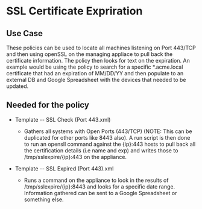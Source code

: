 # SSL Certificate Expriration

## Use Case

These policies can be used to locate all machines listening on Port 443/TCP and then using openSSL on the managing appliace to pull back the certificate information. The policy then looks for text on the expiration. An example would be using the policy to search for a specific *.acme.local certificate that had an expiration of MM/DD/YY and then populate to an external DB and Google Spreadsheet with the devices that needed to be updated.

## Needed for the policy

- Template -- SSL Check (Port 443.xml)

  - Gathers all systems with Open Ports (443/TCP) (NOTE: This can be duplicated for other ports like 8443 also). A run script is then done to run an opensll command against the {ip}:443 hosts to pull back all the certification details (i.e name and exp) and writes those to /tmp/sslexpire/{ip}:443 on the appliance.

- Template -- SSL Expired (Port 443).xml

  - Runs a command on the appliance to look in the results of /tmp/sslexpire/{ip}:8443 and looks for a specific date range. Information gathered can be sent to a Google Spreadsheet or something else.